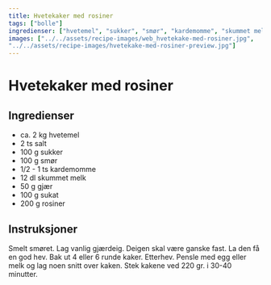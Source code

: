 ```yaml
---
title: Hvetekaker med rosiner
tags: ["bolle"]
ingredienser: ["hvetemel", "sukker", "smør", "kardemomme", "skummet melk", "gjær", "sukat", "rosiner"]
images: ["../../assets/recipe-images/web_hvetekake-med-rosiner.jpg",
"../../assets/recipe-images/hvetekake-med-rosiner-preview.jpg"]
---
```


# Hvetekaker med rosiner

## Ingredienser

- ca. 2 kg hvetemel
- 2 ts salt
- 100 g sukker
- 100 g smør
- 1/2 - 1 ts kardemomme
- 12 dl skummet melk
- 50 g gjær
- 100 g sukat
- 200 g rosiner

## Instruksjoner

Smelt smøret. Lag vanlig gjærdeig. Deigen skal være ganske fast. La den få en god hev. Bak ut 4 eller 6 runde kaker. Etterhev. Pensle med egg eller melk og lag noen snitt over kaken. Stek kakene ved 220 gr. i 30-40 minutter.
